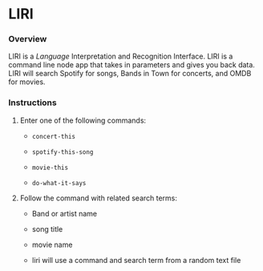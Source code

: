 # LIRI

### Overview
LIRI is a _Language_ Interpretation and Recognition Interface. LIRI is a command line node app that takes in parameters and gives you back data. LIRI will search Spotify for songs, Bands in Town for concerts, and OMDB for movies.


### Instructions
1. Enter one of the following commands:

   * `concert-this`

   * `spotify-this-song`

   * `movie-this`

   * `do-what-it-says`

2. Follow the command with related search terms:

   * Band or artist name

   * song title

   * movie name

   * liri will use a command and search term from a random text file

